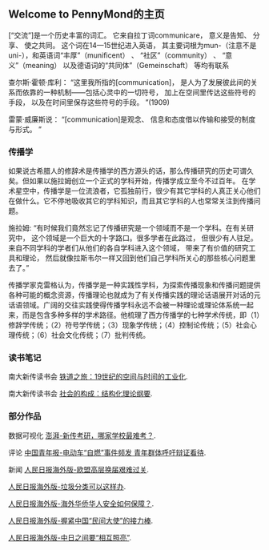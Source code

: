 ## Welcome to PennyMond的主页

[“交流”]是一个历史丰富的词汇。 它来自拉丁词communicare， 意义是告知、 分享、 使之共同。 这个词在14—15世纪进入英语， 其主要词根为mun-（注意不是uni-），和英语词“丰厚”（munificent） 、 “社区”（community） 、 “意义”（meaning） 以及德语词的“共同体”（Gemeinschaft） 等均有联系

查尔斯·霍顿·库利： “这里我所指的[communication]， 是人为了发展彼此间的关系而依靠的一种机制——包括心灵中的一切符号， 加上在空间里传达这些符号的手段， 以及在时间里保存这些符号的手段。 ”(1909)

雷蒙·威廉斯说： “[communication]是观念、 信息和态度借以传输和接受的制度与形式。 ”

### 传播学

如果说古希腊人的修辞术是传播学的西方源头的话，那么传播研究的历史可谓久矣。但如果以施拉姆创立一个正式的学科开始，传播学成立至今不过百年。
在学术星空中，传播学是一位流浪者，它孤独前行，很少有其它学科的人真正关心他们在做什么。它不停地吸收其它的学科知识，而且其它学科的人也常常关注到传播问题。

施拉姆: “有时候我们竟然忘记了传播研究是一个领域而不是一个学科。在有关研究中， 这个领域是一个巨大的十字路口。很多学者在此路过， 但很少有人驻足。来自不同学科的学者们从他们的各自学科进入这个领域， 带来了有价值的研究工具和理论， 然后就像拉斯韦尔一样又回到他们自己学科所关心的那些核心问题里去了。”

传播学家克雷格认为，传播学是一种实践性学科，为探索传播现象和传播问题提供各种可能的概念资源，传播理论也就成为了有关传播实践的理论话语展开对话的元话语领域。广阔的交往实践使得传播学科永远不会被一种理论或理论体系统一起来，而是包含多种多样的学术路径。他梳理了西方传播学的七种学术传统，即（1）修辞学传统；（2）符号学传统；（3）现象学传统；（4）控制论传统；（5）社会心理传统；（6）社会文化传统；（7）批判传统。


### 读书笔记
南大新传读书会 [铁道之旅：19世纪的空间与时间的工业化](https://mp.weixin.qq.com/s/6auC5NovA0MIJV8K7mc78w).

南大新传读书会 [社会的构成：结构化理论纲要](https://mp.weixin.qq.com/s/mMRspKMqteMxnvR7IYuwHg).

### 部分作品
数据可视化 [澎湃-新传考研，哪家学校最难考？](https://m.thepaper.cn/newsDetail_forward_3396485).

评论 [中国青年报-电动车“自燃”事件频发 青年群体呼吁辩证看待](http://zqb.cyol.com/html/2019-06/27/nw.D110000zgqnb_20190627_1-09.htm).

新闻 [人民日报海外版-欧盟高层换届艰难过关](http://paper.people.com.cn/rmrbhwb/html/2019-07/11/content_1935428.htm).

[人民日报海外版-垃圾分类可以这样办](http://paper.people.com.cn/rmrbhwb/html/2019-07/22/content_1937219.htm).

[人民日报海外版-海外华侨华人安全如何保障？](http://paper.people.com.cn/rmrbhwb/html/2019-07/26/content_1938097.htm).

[人民日报海外版-握紧中国“民间大使”的接力棒](http://politics.people.com.cn/n1/2019/0821/c1001-31307844.html).

[人民日报海外版-中日之间要“相互照亮”](http://world.people.com.cn/n1/2019/0822/c1002-31309490.html).







